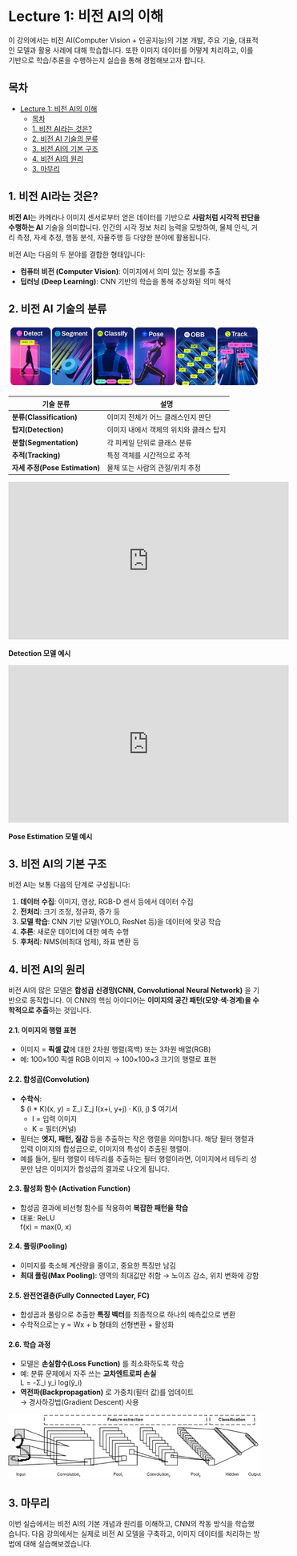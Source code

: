 # Lecture 1: 비전 AI의 이해

이 강의에서는 비전 AI(Computer Vision + 인공지능)의 기본 개발, 주요 기술, 대표적인 모델과 활용 사례에 대해 학습합니다. 또한 이미지 데이터를 어떻게 처리하고, 이를 기반으로 학습/추론을 수행하는지 실습을 통해 경험해보고자 합니다.

## 목차
- [Lecture 1: 비전 AI의 이해](#lecture-1-비전-ai의-이해)
  - [목차](#목차)
  - [1. 비전 AI라는 것은?](#1-비전-ai라는-것은)
  - [2. 비전 AI 기술의 분류](#2-비전-ai-기술의-분류)
  - [3. 비전 AI의 기본 구조](#3-비전-ai의-기본-구조)
  - [4. 비전 AI의 원리](#4-비전-ai의-원리)
  - [3. 마무리](#3-마무리)


## 1. 비전 AI라는 것은?

**비전 AI**는 카메라나 이미지 센서로부터 얻은 데이터를 기반으로 **사람처럼 시각적 판단을 수행하는 AI** 기술을 의미합니다. 인간의 시각 정보 처리 능력을 모방하여, 물체 인식, 거리 측정, 자세 추정, 행동 분석, 자율주행 등 다양한 분야에 활용됩니다.

비전 AI는 다음의 두 분야를 결합한 형태입니다:

- **컴퓨터 비전 (Computer Vision)**: 이미지에서 의미 있는 정보를 추출
- **딥러닝 (Deep Learning)**: CNN 기반의 학습을 통해 추상화된 의미 해석


## 2. 비전 AI 기술의 분류

<center><img src="./readmeImages/yolo_list.png" title="rad"/></center>

| 기술 분류                      | 설명                                |
| -------------------------- | --------------------------------- |
| **분류(Classification)**     | 이미지 전체가 어느 클래스인지 판단               |
| **탑지(Detection)**          | 이미지 내에서 객체의 위치와 클래스 탑지 |
| **분할(Segmentation)**       | 각 피케일 단위로 클래스 분류      |
| **추적(Tracking)**           | 특정 객체를 시간적으로 추적                   |
| **자세 추정(Pose Estimation)** | 물체 또는 사람의 관절/위치 추정                |


<iframe width="560" height="315" src="https://www.youtube.com/embed/Avpce9ouYJQ?si=cQBtXFsOeHLXL1CM" title="YouTube video player" frameborder="0" allow="accelerometer; autoplay; clipboard-write; encrypted-media; gyroscope; picture-in-picture; web-share" referrerpolicy="strict-origin-when-cross-origin" allowfullscreen></iframe>

**Detection 모델 예시**


<iframe width="560" height="315" src="https://www.youtube.com/embed/D1LQPbYCc4o?si=eZSXq2-sNebzd9nW" title="YouTube video player" frameborder="0" allow="accelerometer; autoplay; clipboard-write; encrypted-media; gyroscope; picture-in-picture; web-share" referrerpolicy="strict-origin-when-cross-origin" allowfullscreen></iframe>

**Pose Estimation 모델 예시**


## 3. 비전 AI의 기본 구조

비전 AI는 보통 다음의 단계로 구성됩니다:

1. **데이터 수집**: 이미지, 영상, RGB-D 센서 등에서 데이터 수집
2. **전처리**: 크기 조정, 정규화, 증가 등
3. **모델 학습**: CNN 기반 모델(YOLO, ResNet 등)을 데이터에 맞공 학습
4. **추론**: 새로운 데이터에 대한 예측 수행
5. **후처리**: NMS(비최대 엄제), 좌표 변환 등

## 4. 비전 AI의 원리

비전 AI의 많은 모델은 **합성곱 신경망(CNN, Convolutional Neural Network)** 을 기반으로 동작합니다. 이 CNN의 핵심 아이디어는 **이미지의 공간 패턴(모양·색·경계)을 수학적으로 추출**하는 것입니다.

#### 2.1. 이미지의 행렬 표현
- 이미지 = **픽셀 값**에 대한 2차원 행렬(흑백) 또는 3차원 배열(RGB)
- 예: 100×100 픽셀 RGB 이미지 → 100×100×3 크기의 행렬로 표현

#### 2.2. 합성곱(Convolution)
- **수학식**:  
  $ (I * K)(x, y) = Σ_i Σ_j I(x+i, y+j) · K(i, j) $ 
  여기서  
  - I = 입력 이미지  
  - K = 필터(커널)  
- 필터는 **엣지, 패턴, 질감** 등을 추출하는 작은 행렬을 의미합니다. 해당 필터 행렬과 입력 이미지의 합성곱으로, 이미지의 특성이 추출된 행렬이.
- 예를 들어, 필터 행렬이 테두리를 추출하는 필터 행렬이라면, 이미지에서 테두리 성분만 남은 이미지가 합성곱의 결과로 나오게 됩니다.

#### 2.3. 활성화 함수 (Activation Function)
- 합성곱 결과에 비선형 함수를 적용하여 **복잡한 패턴을 학습**  
- 대표: ReLU  
  f(x) = max(0, x)

#### 2.4. 풀링(Pooling)
- 이미지를 축소해 계산량을 줄이고, 중요한 특징만 남김
- **최대 풀링(Max Pooling)**: 영역의 최대값만 취함 → 노이즈 감소, 위치 변화에 강함

#### 2.5. 완전연결층(Fully Connected Layer, FC)
- 합성곱과 풀링으로 추출한 **특징 벡터**를 최종적으로 하나의 예측값으로 변환
- 수학적으로는 y = Wx + b 형태의 선형변환 + 활성화

#### 2.6. 학습 과정
- 모델은 **손실함수(Loss Function)** 를 최소화하도록 학습
- 예: 분류 문제에서 자주 쓰는 **교차엔트로피 손실**  
  L = -Σ_i y_i log(ŷ_i)
- **역전파(Backpropagation)** 로 가중치(필터 값)를 업데이트  
  → 경사하강법(Gradient Descent) 사용

<center><img src='readmeImages/cnn.png'></center>



## 3. 마무리
이번 실습에서는 비전 AI의 기본 개념과 원리를 이해하고, CNN의 작동 방식을 학습했습니다. 다음 강의에서는 실제로 비전 AI 모델을 구축하고, 이미지 데이터를 처리하는 방법에 대해 실습해보겠습니다.